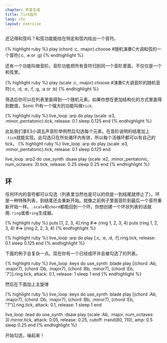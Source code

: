 ```yaml
---
chapter: 声音生成
title: Tick指令
lang: chs
layout: exercise
---
```


还记得和弦吗？和弦功能能给在特定和弦内给出一个音符。

{% highlight ruby %}
play (chord :c, :major).choose 
#随机演奏C大调和弦的一个音符(:c, :e or :g)
{% endhighlight %}

还有一个功能叫做音阶。音阶功能把所有音符归到同一个音阶里面，不仅仅是一个和弦里。

{% highlight ruby %}
play (scale :c, :major).choose 
#演奏C大调音阶的随机音符(:c, :d, :e, :f, :g, :a or :b)
{% endhighlight %}

筛选后你可以在列表里面得到一个随机元素。如果你想在更加结构化的方式里面得到数值，Sonic Pi有一个强大的功能叫做`tick`:

{% highlight ruby %}
live_loop :arp do
  play (scale :e3, :minor_pentatonic).tick, release: 0.1
  sleep 0.125
end
{% endhighlight %}

此处我们拿E3小调五声音阶举例然后勾选每个元素。在音阶说明的结尾加上 `.tick`就能实现。此勾选只在所处循环内有效，所以每个活循环都可以有自己的tick。
{% highlight ruby %}
live_loop :arp do
  play (scale :e3, :minor_pentatonic).tick, release: 0.1
  sleep 0.125
end

live_loop :arp2 do
  use_synth :dsaw
  play (scale :e2, :minor_pentatonic, num_octaves: 3).tick, release: 0.25
  sleep 0.25
end 
{% endhighlight %}

## 环

任何环内的音符都可以勾选（列表里当然也是可以的但是一到结尾就停止了）。环是一种特殊列表，到结尾还会重新开始。就像之前例子里面音阶到最后一个音符重新开始一样。`.scale`和`chord`都能回到一个环。你想创建一个环状列表的话就用`.ring`或者`ring`生成器。

{% highlight ruby %}
puts [1, 2, 3, 4].ring #=> (ring 1, 2, 3, 4)
puts (ring 1, 2, 3, 4) #=> (ring 2, 2, 3, 4)
{% endhighlight %}

{% highlight ruby %}
live_loop :arp do
  play [:c, :e, :d, :f].ring.tick, release: 0.1
  sleep 0.125
end
{% endhighlight %}

下面的例子会复杂一点。现在你有一个已经成环并且被勾选了的列表。

{% highlight ruby %}
live_loop :keys do
  use_synth :blade
  play [(chord :Ab, :major7), (chord :Db, :major7), (chord :Bb, :minor7), (chord :Eb, '7')].ring.tick, attack: 0.1, release: 1
  sleep 1
end
{% endhighlight %}

然后在下面加上主旋律

{% highlight ruby %}
live_loop :keys do
  use_synth :blade
  play [(chord :Ab, :major7), (chord :Db, :major7), (chord :Bb, :minor7), (chord :Eb, "7")].ring.tick, attack: 0.1, release: 1
  sleep 1
end

live_loop :lead do
  use_synth :dsaw
  play (scale :Ab, :major, num_octaves: 3).mirror.tick, attack: 0.05, release: 0.25, cutoff: rrand(80, 110), amp: 0.5
  sleep 0.25
end
{% endhighlight %}

开始勾选，噪起来！
